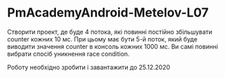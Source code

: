 # PmAcademyAndroid-Metelov-L07

Створити проект, де буде 4 потока, які повинні постійно збільшувати counter кожних 10 мс. При цьому має бути 5-й поток, який буде виводити значення counter в консоль кожних 1000 мс. Ви самі повинні вибрати спосіб уникнення race condition.

Роботу необхідно зробити і завантажити до 25.12.2020
